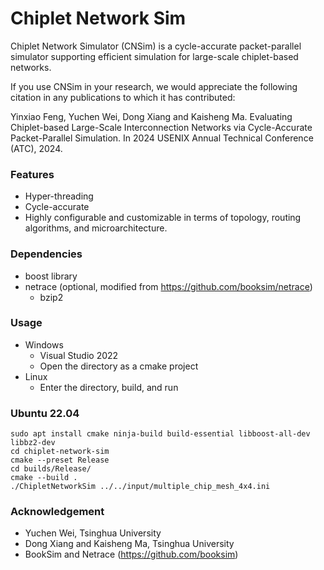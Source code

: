 # Chiplet Network Sim

Chiplet Network Simulator (CNSim) is a cycle-accurate packet-parallel simulator supporting efficient simulation for large-scale chiplet-based networks.

If you use CNSim in your research, we would appreciate the following citation in any publications to which it has contributed:

Yinxiao Feng, Yuchen Wei, Dong Xiang and Kaisheng Ma. Evaluating Chiplet-based Large-Scale Interconnection Networks via Cycle-Accurate Packet-Parallel Simulation. In 2024 USENIX Annual Technical Conference (ATC), 2024.

### Features
- Hyper-threading
- Cycle-accurate
- Highly configurable and customizable in terms of topology, routing algorithms, and microarchitecture.


### Dependencies
- boost library
- netrace (optional, modified from https://github.com/booksim/netrace)
	- bzip2

### Usage 
- Windows
  - Visual Studio 2022
  - Open the directory as a cmake project
- Linux
  - Enter the directory, build, and run

### Ubuntu 22.04
```
sudo apt install cmake ninja-build build-essential libboost-all-dev libbz2-dev
cd chiplet-network-sim
cmake --preset Release
cd builds/Release/
cmake --build .
./ChipletNetworkSim ../../input/multiple_chip_mesh_4x4.ini
```

### Acknowledgement
 - Yuchen Wei, Tsinghua University
 - Dong Xiang and Kaisheng Ma, Tsinghua University
 - BookSim and Netrace (https://github.com/booksim)
